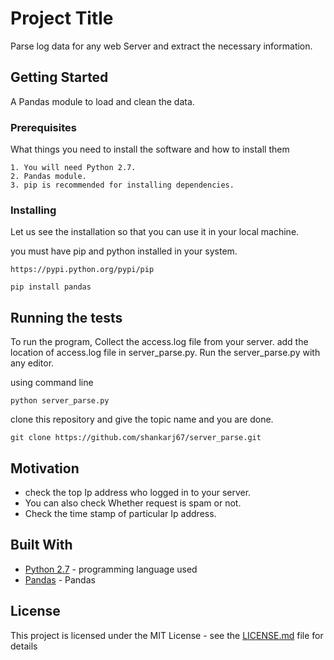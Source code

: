 # Project Title

Parse log data for any web Server and extract the necessary information.

## Getting Started

A Pandas module to load and clean the data.

### Prerequisites

What things you need to install the software and how to install them

```
1. You will need Python 2.7.
2. Pandas module.
3. pip is recommended for installing dependencies.
```

### Installing

Let us see the installation so that you can use it in your local machine.

you must have pip and python installed in your system.


```
https://pypi.python.org/pypi/pip
```

```
pip install pandas
```


## Running the tests

To run the program, Collect the access.log file from your server.
add the location of access.log file in server_parse.py.
Run the server_parse.py with any editor.


using command line
```
python server_parse.py
```

clone this repository and give the topic name and you are done.
```
git clone https://github.com/shankarj67/server_parse.git
```


## Motivation

* check the top Ip address who logged in to your server.
* You can also check Whether request is spam or not.
* Check the time stamp of particular Ip address.


## Built With

* [Python 2.7](https://www.python.org/download/releases/2.7/) - programming language used
* [Pandas](http://pandas.pydata.org/pandas-docs/stable/install.html) - Pandas



## License

This project is licensed under the MIT License - see the [LICENSE.md](LICENSE.md) file for details



